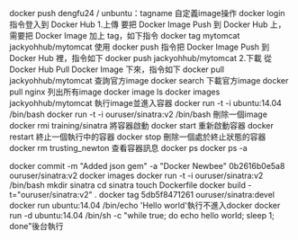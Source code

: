 docker push dengfu24 / unbuntu：tagname
自定義image操作
	docker login 指令登入到 Docker Hub
	1.上傳
		要把 Docker Image Push 到 Docker Hub 上，需要把 Docker Image 加上 tag，如下指令
		docker tag mytomcat jackyohhub/mytomcat 
		使用 docker push 指令把 Docker Image Push 到 Docker Hub 裡，指令如下
		docker push jackyohhub/mytomcat
	2.下載
		從 Docker Hub Pull Docker Image 下來，指令如下
	docker pull jackyohhub/mytomcat
查詢官方image
	docker search
下載官方image
	docker pull nginx
列出所有image
docker image ls     docker images jackyohhub/mytomcat
執行image並進入容器
docker run -t -i ubuntu:14.04 /bin/bash
docker run -t -i ouruser/sinatra:v2 /bin/bash
刪除一個image
docker rmi training/sinatra
將容器啟動
docker start
重新啟動容器
docker restart
終止一個執行中的容器
docker stop
刪除一個處於終止狀態的容器
docker rm  trusting_newton
查看容器訊息
docker ps  docker ps -a

docker commit -m "Added json gem" -a "Docker Newbee" 0b2616b0e5a8 ouruser/sinatra:v2
docker images
docker run -t -i ouruser/sinatra:v2 /bin/bash
mkdir sinatra
cd sinatra
touch Dockerfile
docker build -t="ouruser/sinatra:v2" .
docker tag 5db5f8471261 ouruser/sinatra:devel
docker run ubuntu:14.04 /bin/echo 'Hello world'執行不進入docker
docker run -d ubuntu:14.04 /bin/sh -c "while true; do echo hello world; sleep 1; done"後台執行
